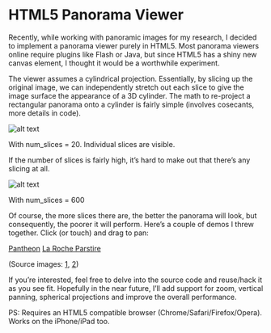 HTML5 Panorama Viewer
=============

Recently, while working with panoramic images for my research, I decided to implement a panorama viewer purely in HTML5. Most panorama viewers online require plugins like Flash or Java, but since HTML5 has a shiny new canvas element, I thought it would be a worthwhile experiment.

The viewer assumes a cylindrical projection. Essentially, by slicing up the original image, we can independently stretch out each slice to give the image surface the appearance of a 3D cylinder. The math to re-project a rectangular panorama onto a cylinder is fairly simple (involves cosecants, more details in code). 

![alt text](http://www.cs.washington.edu/homes/aditya/files/photos/pano/lo.png "lo-fi pano")

With num_slices = 20. Individual slices are visible.


If the number of slices is fairly high, it’s hard to make out that there’s any slicing at all.

![alt text](http://www.cs.washington.edu/homes/aditya/files/photos/pano/hi.png "hi-fi pano")

With num_slices = 600


Of course, the more slices there are, the better the panorama will look, but consequently, the poorer it will perform.
Here’s a couple of demos I threw together. Click (or touch) and drag to pan:

[Pantheon](http://www.cs.washington.edu/homes/aditya/files/photos/pano/pantheon.html)
[La Roche Parstire](http://www.cs.washington.edu/homes/aditya/files/photos/pano/laroche.html)

(Source images: [1](http://commons.wikimedia.org/wiki/File:Pantheon_Interior_360_Degree_Panorama.jpg), [2](http://www.olivewhite.com/shop/panoramas/360-from-la-roche-parstire-in-autumn/))

If you’re interested, feel free to delve into the source code and reuse/hack it as you see fit. Hopefully in the near future, I’ll add support for zoom, vertical panning, spherical projections and improve the overall performance.

PS: Requires an HTML5 compatible browser (Chrome/Safari/Firefox/Opera). Works on the iPhone/iPad too.
